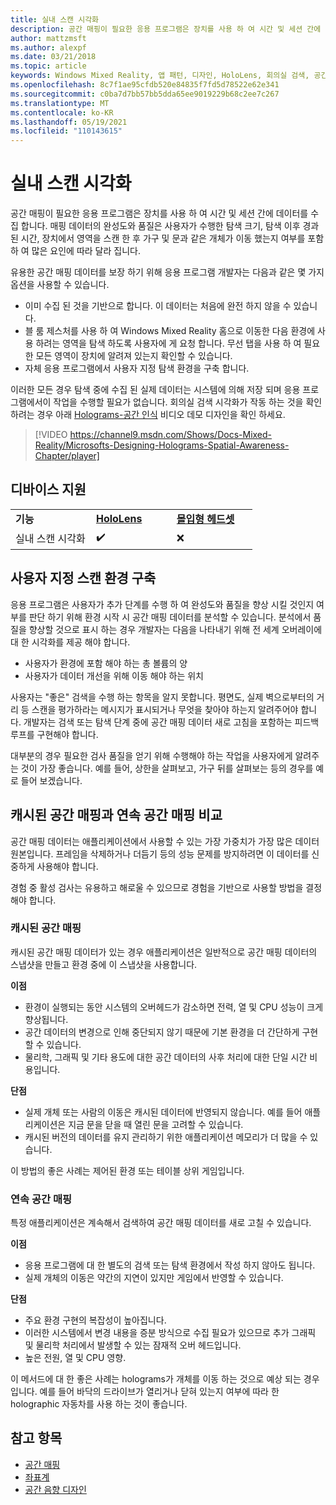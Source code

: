 ```yaml
---
title: 실내 스캔 시각화
description: 공간 매핑이 필요한 응용 프로그램은 장치를 사용 하 여 시간 및 세션 간에 데이터를 수집 합니다.
author: mattzmsft
ms.author: alexpf
ms.date: 03/21/2018
ms.topic: article
keywords: Windows Mixed Reality, 앱 패턴, 디자인, HoloLens, 회의실 검색, 공간 매핑, 메시, 혼합 현실 헤드셋, windows mixed Reality 헤드셋, 가상 현실 헤드셋, HoloLens
ms.openlocfilehash: 8c7f1ae95cfdb520e84835f7fd5d78522e62e341
ms.sourcegitcommit: c0ba7d7bb57bb5dda65ee9019229b68c2ee7c267
ms.translationtype: MT
ms.contentlocale: ko-KR
ms.lasthandoff: 05/19/2021
ms.locfileid: "110143615"
---
```

# <a name="room-scan-visualization"></a>실내 스캔 시각화

공간 매핑이 필요한 응용 프로그램은 장치를 사용 하 여 시간 및 세션 간에 데이터를 수집 합니다. 매핑 데이터의 완성도와 품질은 사용자가 수행한 탐색 크기, 탐색 이후 경과 된 시간, 장치에서 영역을 스캔 한 후 가구 및 문과 같은 개체가 이동 했는지 여부를 포함 하 여 많은 요인에 따라 달라 집니다.

유용한 공간 매핑 데이터를 보장 하기 위해 응용 프로그램 개발자는 다음과 같은 몇 가지 옵션을 사용할 수 있습니다.
* 이미 수집 된 것을 기반으로 합니다. 이 데이터는 처음에 완전 하지 않을 수 있습니다.
* 블 룸 제스처를 사용 하 여 Windows Mixed Reality 홈으로 이동한 다음 환경에 사용 하려는 영역을 탐색 하도록 사용자에 게 요청 합니다. 무선 탭을 사용 하 여 필요한 모든 영역이 장치에 알려져 있는지 확인할 수 있습니다.
* 자체 응용 프로그램에서 사용자 지정 탐색 환경을 구축 합니다.

이러한 모든 경우 탐색 중에 수집 된 실제 데이터는 시스템에 의해 저장 되며 응용 프로그램에서이 작업을 수행할 필요가 없습니다. 회의실 검색 시각화가 작동 하는 것을 확인 하려는 경우 아래 [Holograms-공간 인식]() 비디오 데모 디자인을 확인 하세요.

> [!VIDEO https://channel9.msdn.com/Shows/Docs-Mixed-Reality/Microsofts-Designing-Holograms-Spatial-Awareness-Chapter/player]

## <a name="device-support"></a>디바이스 지원

<table>
    <colgroup>
    <col width="33%" />
    <col width="33%" />
    <col width="33%" />
    </colgroup>
    <tr>
        <td><strong>기능</strong></td>
        <td><a href="/hololens/hololens1-hardware"><strong>HoloLens</strong></a></td>
        <td><a href="../discover/immersive-headset-hardware-details.md"><strong>몰입형 헤드셋</strong></a></td>
    </tr>
     <tr>
        <td>실내 스캔 시각화</td>
        <td>✔️</td>
        <td>❌</td>
    </tr>
</table>

## <a name="building-a-custom-scanning-experience"></a>사용자 지정 스캔 환경 구축

응용 프로그램은 사용자가 추가 단계를 수행 하 여 완성도와 품질을 향상 시킬 것인지 여부를 판단 하기 위해 환경 시작 시 공간 매핑 데이터를 분석할 수 있습니다. 분석에서 품질을 향상할 것으로 표시 하는 경우 개발자는 다음을 나타내기 위해 전 세계 오버레이에 대 한 시각화를 제공 해야 합니다.
* 사용자가 환경에 포함 해야 하는 총 볼륨의 양
* 사용자가 데이터 개선을 위해 이동 해야 하는 위치

사용자는 "좋은" 검색을 수행 하는 항목을 알지 못합니다. 평면도, 실제 벽으로부터의 거리 등 스캔을 평가하라는 메시지가 표시되거나 무엇을 찾아야 하는지 알려주어야 합니다. 개발자는 검색 또는 탐색 단계 중에 공간 매핑 데이터 새로 고침을 포함하는 피드백 루프를 구현해야 합니다.

대부분의 경우 필요한 검사 품질을 얻기 위해 수행해야 하는 작업을 사용자에게 알려주는 것이 가장 좋습니다. 예를 들어, 상한을 살펴보고, 가구 뒤를 살펴보는 등의 경우를 예로 들어 보겠습니다.

## <a name="cached-versus-continuous-spatial-mapping"></a>캐시된 공간 매핑과 연속 공간 매핑 비교

공간 매핑 데이터는 애플리케이션에서 사용할 수 있는 가장 가중치가 가장 많은 데이터 원본입니다. 프레임을 삭제하거나 더듬기 등의 성능 문제를 방지하려면 이 데이터를 신중하게 사용해야 합니다.

경험 중 활성 검사는 유용하고 해로울 수 있으므로 경험을 기반으로 사용할 방법을 결정해야 합니다.

### <a name="cached-spatial-mapping"></a>캐시된 공간 매핑

캐시된 공간 매핑 데이터가 있는 경우 애플리케이션은 일반적으로 공간 매핑 데이터의 스냅샷을 만들고 환경 중에 이 스냅샷을 사용합니다.

**이점**
* 환경이 실행되는 동안 시스템의 오버헤드가 감소하면 전력, 열 및 CPU 성능이 크게 향상됩니다.
* 공간 데이터의 변경으로 인해 중단되지 않기 때문에 기본 환경을 더 간단하게 구현할 수 있습니다.
* 물리학, 그래픽 및 기타 용도에 대한 공간 데이터의 사후 처리에 대한 단일 시간 비용입니다.

**단점**
* 실제 개체 또는 사람의 이동은 캐시된 데이터에 반영되지 않습니다. 예를 들어 애플리케이션은 지금 문을 닫을 때 열린 문을 고려할 수 있습니다.
* 캐시된 버전의 데이터를 유지 관리하기 위한 애플리케이션 메모리가 더 많을 수 있습니다.

이 방법의 좋은 사례는 제어된 환경 또는 테이블 상위 게임입니다.

### <a name="continuous-spatial-mapping"></a>연속 공간 매핑

특정 애플리케이션은 계속해서 검색하여 공간 매핑 데이터를 새로 고칠 수 있습니다.

**이점**
* 응용 프로그램에 대 한 별도의 검색 또는 탐색 환경에서 작성 하지 않아도 됩니다.
* 실제 개체의 이동은 약간의 지연이 있지만 게임에서 반영할 수 있습니다.

**단점**
* 주요 환경 구현의 복잡성이 높아집니다.
* 이러한 시스템에서 변경 내용을 증분 방식으로 수집 필요가 있으므로 추가 그래픽 및 물리학 처리에서 발생할 수 있는 잠재적 오버 헤드입니다.
* 높은 전원, 열 및 CPU 영향.

이 메서드에 대 한 좋은 사례는 holograms가 개체를 이동 하는 것으로 예상 되는 경우입니다. 예를 들어 바닥의 드라이브가 열리거나 닫혀 있는지 여부에 따라 한 holographic 자동차를 사용 하는 것이 좋습니다.

## <a name="see-also"></a>참고 항목

* [공간 매핑](spatial-mapping.md)
* [좌표계](coordinate-systems.md)
* [공간 음향 디자인](spatial-sound-design.md)